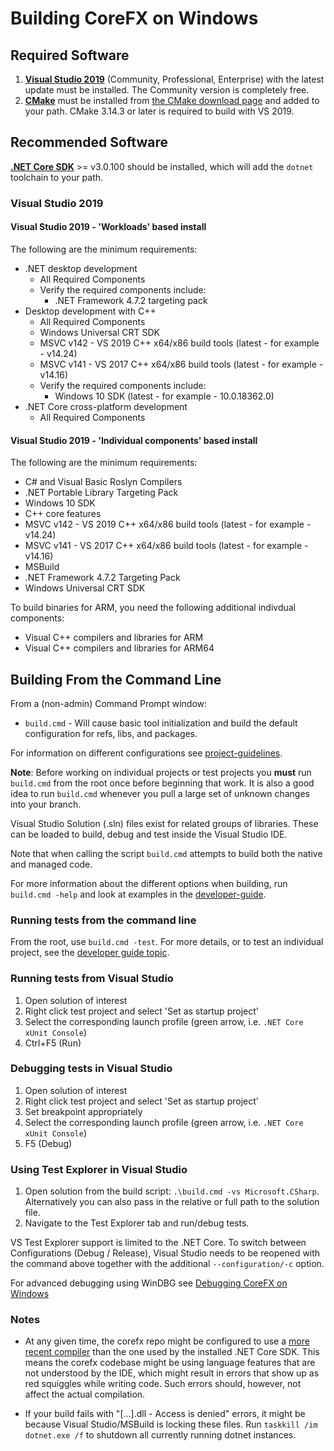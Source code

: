 Building CoreFX on Windows
==========================

## Required Software

1. **[Visual Studio 2019](https://visualstudio.microsoft.com/vs/preview/)** (Community, Professional, Enterprise) with the latest update must be installed. The Community version is completely free.
2. **[CMake](https://cmake.org/)** must be installed from [the CMake download page](https://cmake.org/download/#latest) and added to your path. CMake 3.14.3 or later is required to build with VS 2019.

## Recommended Software
**[.NET Core SDK](https://dotnet.microsoft.com/download/dotnet-core/3.0)** >= v3.0.100 should be installed, which will add the `dotnet` toolchain to your path.

### Visual Studio 2019

#### Visual Studio 2019 - 'Workloads' based install

The following are the minimum requirements:
  * .NET desktop development
    * All Required Components
    * Verify the required components include:
      * .NET Framework 4.7.2 targeting pack
  * Desktop development with C++
    * All Required Components
    * Windows Universal CRT SDK
    * MSVC v142 - VS 2019 C++ x64/x86 build tools (latest - for example - v14.24)
    * MSVC v141 - VS 2017 C++ x64/x86 build tools (latest - for example - v14.16)
    * Verify the required components include:
      * Windows 10 SDK (latest - for example - 10.0.18362.0)
  * .NET Core cross-platform development
    * All Required Components

#### Visual Studio 2019 - 'Individual components' based install

The following are the minimum requirements:
  * C# and Visual Basic Roslyn Compilers
  * .NET Portable Library Targeting Pack
  * Windows 10 SDK
  * C++ core features
  * MSVC v142 - VS 2019 C++ x64/x86 build tools (latest - for example - v14.24)
  * MSVC v141 - VS 2017 C++ x64/x86 build tools (latest - for example - v14.16)
  * MSBuild
  * .NET Framework 4.7.2 Targeting Pack
  * Windows Universal CRT SDK

To build binaries for ARM, you need the following additional indivdual components:
* Visual C++ compilers and libraries for ARM
* Visual C++ compilers and libraries for ARM64

## Building From the Command Line

From a (non-admin) Command Prompt window:

- `build.cmd` - Will cause basic tool initialization and build the default configuration for refs, libs, and packages.

For information on different configurations see [project-guidelines](../coding-guidelines/project-guidelines.md).

**Note**: Before working on individual projects or test projects you **must** run `build.cmd` from the root once before beginning that work. It is also a good idea to run `build.cmd` whenever you pull a large set of unknown changes into your branch.

Visual Studio Solution (.sln) files exist for related groups of libraries. These can be loaded to build, debug and test inside the Visual Studio IDE.

Note that when calling the script `build.cmd` attempts to build both the native and managed code.

For more information about the different options when building, run `build.cmd -help` and look at examples in the [developer-guide](../project-docs/developer-guide.md).

### Running tests from the command line

From the root, use `build.cmd -test`.
For more details, or to test an individual project, see the [developer guide topic](https://github.com/dotnet/corefx/blob/master/Documentation/project-docs/developer-guide.md).

### Running tests from Visual Studio

1. Open solution of interest
2. Right click test project and select 'Set as startup project'
3. Select the corresponding launch profile (green arrow, i.e. `.NET Core xUnit Console`)
4. Ctrl+F5 (Run)

### Debugging tests in Visual Studio

1. Open solution of interest
2. Right click test project and select 'Set as startup project'
3. Set breakpoint appropriately
4. Select the corresponding launch profile (green arrow, i.e. `.NET Core xUnit Console`)
5. F5 (Debug)

### Using Test Explorer in Visual Studio

1. Open solution from the build script: `.\build.cmd -vs Microsoft.CSharp`. Alternatively you can also pass in the relative or full path to the solution file.
2. Navigate to the Test Explorer tab and run/debug tests.

VS Test Explorer support is limited to the .NET Core. To switch between Configurations (Debug / Release), Visual Studio needs to be reopened with the command above together with the additional `--configuration/-c` option.

For advanced debugging using WinDBG see [Debugging CoreFX on Windows](https://github.com/dotnet/corefx/blob/master/Documentation/debugging/windows-instructions.md)

### Notes
* At any given time, the corefx repo might be configured to use a [more recent compiler](../../../DotnetCLIVersion.txt) than
the one used by the installed .NET Core SDK. This means the corefx codebase might
be using language features that are not understood by the IDE, which might result in errors that
show up as red squiggles while writing code. Such errors should, however, not affect the actual compilation.

* If your build fails with "[...].dll - Access is denied" errors, it might be because Visual Studio/MSBuild is locking these files. Run `taskkill /im dotnet.exe /f` to shutdown all currently running dotnet instances.
